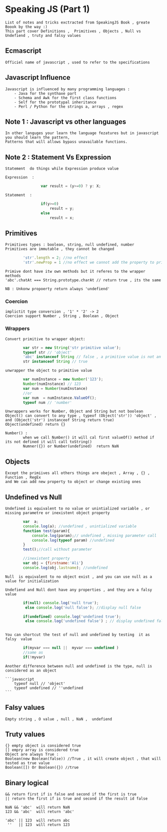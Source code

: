 # Speaking JS  (Part 1)

	List of notes and tricks exctracted from SpeakingJS Book , greate Boook by the way :)
	This part cover Definitions ,  Primitives , Objects , Null vs Undefiend , truty and falsy values
	
## Ecmascript 
	
	Officiel name of javascript , used to refer to the specifications

## Javascript Influence
	
	Javascript is influenced by many programming languages :
		- Java for the synthaxe part
		- Schema and Awk for the first class functions
		- Self for the prototypal inheritance
		- Perl / Python for the strings a, arrays , regex 

## Note 1 : Javascript vs other languages
	
	In other languges your learn the language fezatures but in javascript you should learn the pattern,
	Patterns that will allows bypass unavailable functions.

## Note 2 : Statement Vs Expression

	Statement  do things while Expression produce value

	Expression  :
```javascript
				var result = (y>=0) ? y: X;
```

	Statement  :
```javascript
				if(y>=0)
					result = y;
				else
					result = x;

```

## Primitives

	Primitives types : boolean, string, null undefined, number
	Primitives are immutable , they cannot be changed

```javascript
		'str'.length = 2; //no effect
		'str'.newProp = 1 //no effect we cannot add the property to primitives 'str'.newProp call it will return 'undefined'
```

	Primive dont have itw own methods but it referes to the wrapper methods
	'abc'.chatAt === String.prototype.charAt // return true , its the same

	NB : Unkonw propoerty return always 'undefiend'
### Coercion
	implictit type conversion , '1' * '2' -> 2
	Coercion support Number , String , Boolean , Object
### Wrappers
	Convert primitive to wrapper object:
```javascript
		var str = new String('str primitive value');
		typeof str // 'object'
		'abc' instanceof String // false , a primitive value is not an object of its wrapper
		str instanceof String // true 
```
	unwrapper the object to primitive value
```javascript
	    var numInstance = new Number('123');
		Number(numInstance) // 123
		var num = Number(numInstance)
		//or
		var num  = numInstance.ValueOf();
		typeof num // 'number'
```
	Unwrappers works for Number, Object and String but not boolean
	Object() can convert to any type , typeof (Object('str')) 'object' , and (Object('str') instanceof String return true)
	Object(undefined) return {}

	Number() :
			when we call Number() it will cal first valueOf() method if its not defined it will call toString()
			Numner({}) or Number(undefined)  return NaN
	

		


## Objects 
	
	Except the primiives all others things are obeject , Array , {} , Function , RegEx
	and We can add new property to object or change existing ones

## Undefined vs Null

	Undefined is equivalent to no value or unintialized variable , or missing parametre or inexistent object property
	
```javascript
		var  a; 
		console.log(a); //undefined , unintialized variable
		function test(param){
			console.log(param);// undefined , missing parameter call
			console.log(typeof param) //undefined
		}
		test();//call without parameter

		//inexistent property
		var obj = {firstname:'Ali'}
		console.log(obj.lastname); //undefined
```

	Null  is equivalent to no object exist , and you can use null as a value for initialization

	Undefiend and Null dont have any properties , and they are a falsy value 
```javascript
		if(null) console.log('null true');
		 else console.log('null false'); //display null false

		if(undefined) console.log('undefined true');
		 else console.log('undefined false') ; // display undefined false
	 
```
	You can shortcut the test of null and undefined by testing  it as falsy  value
	
```javascript
		if(myvar === null ||  myvar === undefined )
		//same as		
		if(!myvar)
```	

	Another difference between null and undefined is the type, null is considered as an object 

	```javascript
		typeof null // 'object'
		typeof undefined // ''undefined
	```

## Falsy values

	Empty string , O value , null , NaN ,  undefiend

## Truty values

	{} empty object is considered true
	[] empry array is considered true
	Object are always True :
	Boolean(new Boolean(false)) //True , it will create object , that will tested as true value
	Boolean([]) Or Boolean({}) //true

## Binary logical

	&& return first if is false and second if the first is true
	|| return the first if is true and second if the result id false

	NaN && 'abc'  will return NaN
	123 && 'abc'  will return 'abc'

	'abc' || 123  will return abc
	 ''   || 123  will return 123


